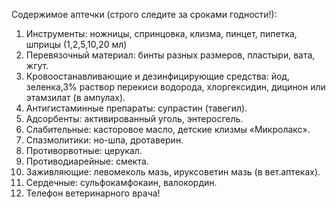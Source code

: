 Содержимое аптечки (строго следите за сроками годности!):
1.  Инструменты: ножницы, спринцовка, клизма, пинцет, пипетка, шприцы (1,2,5,10,20 мл)
2.   Перевязочный материал: бинты разных размеров, пластыри, вата, жгут.
3.   Кровоостанавливающие и дезинфицирующие средства: йод, зеленка,3% раствор перекиси водорода, хлоргексидин, дицинон или этамзилат (в ампулах).
4.  Антигистаминные препараты: супрастин (тавегил).
5.   Адсорбенты: активированный уголь, энтеросгель.
6.  Слабительные: касторовое масло, детские клизмы «Микролакс».
7.  Спазмолитики: но-шпа, дротаверин.
8.  Противорвотные: церукал.
9.  Противодиарейные: смекта.
10. Заживляющие: левомеколь мазь, ируксоветин мазь (в вет.аптеках).
11. Сердечные: сульфокамфокаин, валокордин.
12.  Телефон ветеринарного врача!

